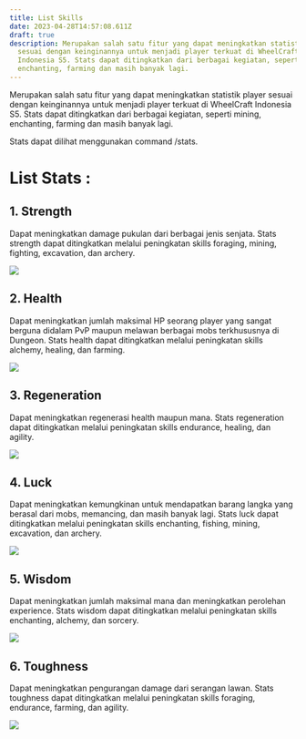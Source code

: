 ```yaml
---
title: List Skills
date: 2023-04-28T14:57:08.611Z
draft: true
description: Merupakan salah satu fitur yang dapat meningkatkan statistik player
  sesuai dengan keinginannya untuk menjadi player terkuat di WheelCraft
  Indonesia S5. Stats dapat ditingkatkan dari berbagai kegiatan, seperti mining,
  enchanting, farming dan masih banyak lagi.
---
```

Merupakan salah satu fitur yang dapat meningkatkan statistik player sesuai dengan keinginannya untuk menjadi player terkuat di WheelCraft Indonesia S5. Stats dapat ditingkatkan dari berbagai kegiatan, seperti mining, enchanting, farming dan masih banyak lagi.

Stats dapat dilihat menggunakan command /stats.

# **List Stats :**

## 1. Strength

Dapat meningkatkan damage pukulan dari berbagai jenis senjata. Stats strength dapat ditingkatkan melalui peningkatan skills foraging, mining, fighting, excavation, dan archery.

![](/img/uploads/strength.png)



## 2. Health

Dapat meningkatkan jumlah maksimal HP seorang player yang sangat berguna didalam PvP maupun melawan berbagai mobs terkhususnya di Dungeon. Stats health dapat ditingkatkan melalui peningkatan skills alchemy, healing, dan farming.

![](/img/uploads/health.png)



## 3. Regeneration

Dapat meningkatkan regenerasi health maupun mana. Stats regeneration dapat ditingkatkan melalui peningkatan skills endurance, healing, dan agility.

![](/img/uploads/regen.png)



## 4. Luck

Dapat meningkatkan kemungkinan untuk mendapatkan barang langka yang berasal dari mobs, memancing, dan masih banyak lagi. Stats luck dapat ditingkatkan melalui peningkatan skills enchanting, fishing, mining, excavation, dan archery.

![](/img/uploads/luck.png)



## 5. Wisdom

Dapat meningkatkan jumlah maksimal mana dan meningkatkan perolehan experience. Stats wisdom dapat ditingkatkan melalui peningkatan skills enchanting, alchemy, dan sorcery.

![](/img/uploads/wisdom.png)



## 6. Toughness

Dapat meningkatkan pengurangan damage dari serangan lawan. Stats toughness dapat ditingkatkan melalui peningkatan skills foraging, endurance, farming, dan agility.

![](/img/uploads/toughness.png)